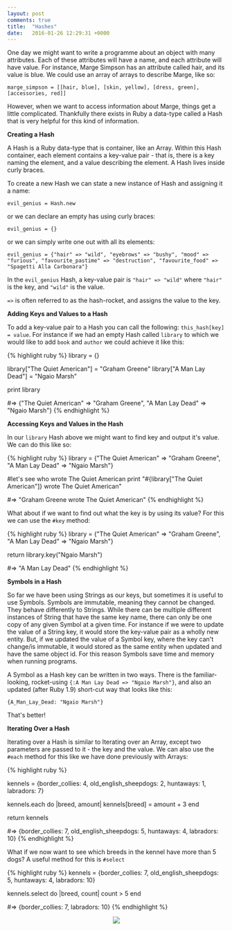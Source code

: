 ```yaml
---
layout: post
comments: true
title:  "Hashes"
date:   2016-01-26 12:29:31 +0000
---
```


One day we might want to write a programme about an object with many attributes. Each of these attributes will have a name, and each attribute will have value. For instance, Marge Simpson has an attribute called hair, and its value is blue. We could use an array of arrays to describe Marge, like so:

`marge_simpson = [[hair, blue], [skin, yellow], [dress, green], [accessories, red]]`

However, when we want to access information about Marge, things get a little complicated. Thankfully there exists in Ruby a data-type called a Hash that is very helpful for this kind of information.

<strong> Creating a Hash </strong>

A Hash is a Ruby data-type that is container, like an Array. Within this Hash container, each element contains a key-value pair - that is, there is a key naming the element, and a value describing the element. A Hash lives inside curly braces.

To create a new Hash we can state a new instance of Hash and assigning it a name:

`evil_genius = Hash.new`

or we can declare an empty has using curly braces:

`evil_genius = {}`

or we can simply write one out with all its elements:

`evil_genius = {"hair" => "wild", "eyebrows" => "bushy", "mood" => "furious", "favourite_pastime" => "destruction", "favourite_food" => "Spagetti Alla Carbonara"}`

In the `evil_genius` Hash, a key-value pair is `"hair" => "wild"` where `"hair"` is the key, and `"wild"` is the value.

`=>` is often referred to as the hash-rocket, and assigns the value to the key.

<strong> Adding Keys and Values to a Hash </strong>

To add a key-value pair to a Hash you can call the following: `this_hash[key] = value`. For instance if we had an empty Hash called `library` to which we would like to add `book` and `author` we could achieve it like this:

{% highlight ruby %}
library = {}

library["The Quiet American"] = "Graham Greene"
library["A Man Lay Dead"] = "Ngaio Marsh"

print library

#=> {"The Quiet American" => "Graham Greene", "A Man Lay Dead" => "Ngaio Marsh"}
{% endhighlight %}

<strong> Accessing Keys and Values in the Hash </strong>

In our `library` Hash above we might want to find key and output it's value. We can do this like so:

{% highlight ruby %}
library = {"The Quiet American" => "Graham Greene", "A Man Lay Dead" => "Ngaio Marsh"}

#let's see who wrote The Quiet American
print "#{library["The Quiet American"]} wrote The Quiet American"

#=> "Graham Greene wrote The Quiet American"
{% endhighlight %}

What about if we want to find out what the key is by using its value? For this we can use the `#key` method:

{% highlight ruby %}
library = {"The Quiet American" => "Graham Greene", "A Man Lay Dead" => "Ngaio Marsh"}

return library.key("Ngaio Marsh")

#=> "A Man Lay Dead"
{% endhighlight %}

<strong> Symbols in a Hash </strong>

So far we have been using Strings as our keys, but sometimes it is useful to use Symbols. Symbols are immutable, meaning they cannot be changed. They behave differently to Strings. While there can be multiple different instances of String that have the same key name, there can only be one copy of any given Symbol at a given time. For instance if we were to update the value of a String key, it would store the key-value pair as a wholly new entity. But, if we updated the value of a Symbol key, where the key can't change/is immutable, it would stored as the same entity when updated and have the same object id. For this reason Symbols save time and memory when running programs.

A Symbol as a Hash key can be written in two ways. There is the familiar-looking, rocket-using `{:A Man Lay Dead => "Ngaio Marsh"}`, and also an updated (after Ruby 1.9) short-cut way that looks like this:

`{A_Man_Lay_Dead: "Ngaio Marsh"}`

That's better!

<strong> Iterating Over a Hash </strong>

Iterating over a Hash is similar to Iterating over an Array, except two parameters are passed to it - the key and the value. We can also use the `#each` method for this like we have done previously with Arrays:

{% highlight ruby %}

kennels = {border_collies: 4, old_english_sheepdogs: 2, huntaways: 1, labradors: 7}

kennels.each do |breed, amount|
	kennels[breed] = amount + 3
end

return kennels

#=> {border_collies: 7, old_english_sheepdogs: 5, huntaways: 4, labradors: 10}
{% endhighlight %}

What if we now want to see which breeds in the kennel have more than 5 dogs? A useful method for this is `#select`

{% highlight ruby %}
kennels = {border_collies: 7, old_english_sheepdogs: 5, huntaways: 4, labradors: 10}

kennels.select do |breed, count|
	count > 5
end

#=> {border_collies: 7, labradors: 10}
{% endhighlight %}

<p align="center">
<img src="../../../../../../../assets/hashes.jpg">
</p>
